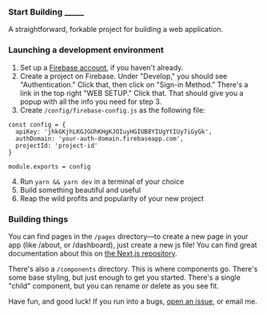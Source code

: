 ### Start Building _____
A straightforward, forkable project for building a web application.

### Launching a development environment
1. Set up a [Firebase account](https://console.firebase.google.com), if you haven't already.
2. Create a project on Firebase. Under "Develop," you should see "Authentication." Click that, then click on "Sign-in Method." There's a link in the top right "WEB SETUP." Click that. That should give you a popup with all the info you need for step 3.
3. Create `/config/firebase-config.js` as the following file:
  ```
  const config = {
    apiKey: 'jhkGKjhLKGJGUhKHgKJOIuyHGIUB8YIUgYtIUy7iGyGk',
    authDomain: 'your-auth-domain.firebaseapp.com',
    projectId: 'project-id'
  }
  
  module.exports = config
  ```
4. Run `yarn && yarn dev` in a terminal of your choice
5. Build something beautiful and useful
6. Reap the wild profits and popularity of your new project

### Building things
You can find pages in the `/pages` directory—to create a new page in your app (like /about, or /dashboard), just create a new js file! You can find great documentation about this on [the Next.js repository](https://github.com/zeit/next.js).

There's also a `/components` directory. This is where components go. There's some base styling, but just enough to get you started. There's a single "child" component, but you can rename or delete as you see fit.

Have fun, and good luck! If you run into a bugs, [open an issue](https://github.com/alexpriceco/start-building/issues), or email me.
